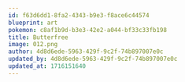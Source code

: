 ```yaml
---
id: f63d6dd1-8fa2-4343-b9e3-f8ace6c44574
blueprint: art
pokemon: c8af1b9d-b3e3-42e2-a044-bf33c33fb198
title: Butterfree
image: 012.png
author: 4d8d6ede-5963-429f-9c2f-74b897007e0c
updated_by: 4d8d6ede-5963-429f-9c2f-74b897007e0c
updated_at: 1716151640
---
```

